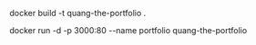 docker build -t quang-the-portfolio .

docker run -d -p 3000:80 --name portfolio quang-the-portfolio
